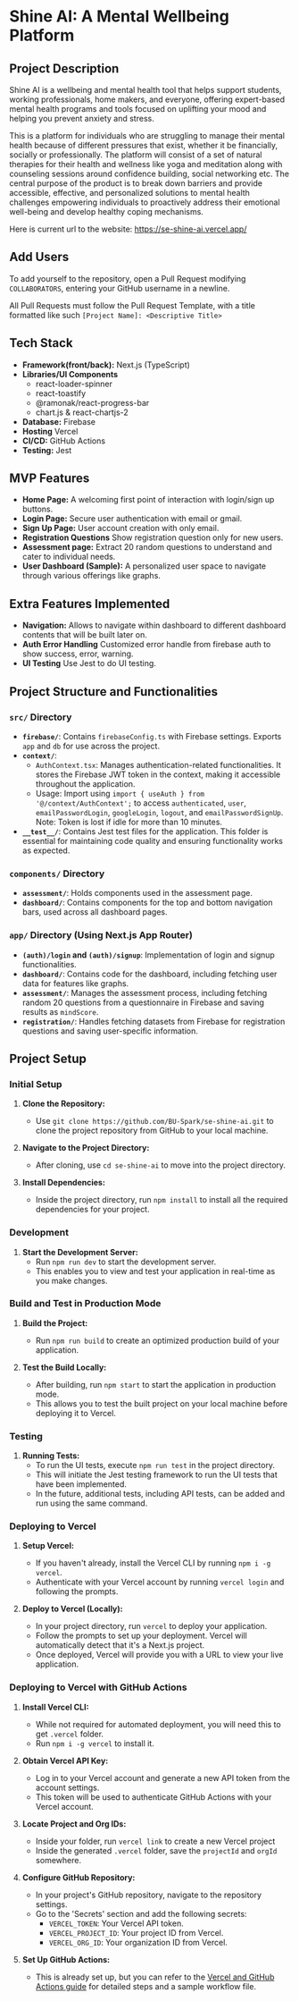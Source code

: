 # Shine AI: A Mental Wellbeing Platform

## Project Description

Shine AI is a wellbeing and mental health tool that helps support students, working professionals, home makers, and everyone, offering expert-based mental health programs and tools focused on uplifting your mood and helping you prevent anxiety and stress. 

This is a platform for individuals who are struggling to manage their mental health because of different pressures that exist, whether it be financially, socially or professionally. The platform will consist of a set of natural therapies for their health and wellness like yoga and meditation along with counseling sessions around confidence building, social networking etc. The central purpose of the product is to break down barriers and provide accessible, effective, and personalized solutions to mental health challenges empowering individuals to proactively address their emotional well-being and develop healthy coping mechanisms.

Here is current url to the website: https://se-shine-ai.vercel.app/

## Add Users

To add yourself to the repository, open a Pull Request modifying `COLLABORATORS`, entering your GitHub username in a newline.

All Pull Requests must follow the Pull Request Template, with a title formatted like such `[Project Name]: <Descriptive Title>`

## Tech Stack

- **Framework(front/back):** Next.js (TypeScript)
- **Libraries/UI Components**
    - react-loader-spinner
    - react-toastify
    - @ramonak/react-progress-bar
    - chart.js & react-chartjs-2
- **Database:** Firebase
- **Hosting** Vercel
- **CI/CD:** GitHub Actions
- **Testing:** Jest

## MVP Features

- **Home Page:** A welcoming first point of interaction with login/sign up buttons.
- **Login Page:** Secure user authentication with email or gmail.
- **Sign Up Page:** User account creation with only email.
- **Registration Questions** Show registration question only for new users.
- **Assessment page:**  Extract 20 random questions to understand and cater to individual needs.
- **User Dashboard (Sample):** A personalized user space to navigate through various offerings like graphs.

## Extra Features Implemented

- **Navigation:** Allows to navigate within dashboard to different dashboard contents that will be built later on.
- **Auth Error Handling** Customized error handle from firebase auth to show success, error, warning.
- **UI Testing** Use Jest to do UI testing.

## Project Structure and Functionalities

### `src/` Directory
- **`firebase/`**: Contains `firebaseConfig.ts` with Firebase settings. Exports `app` and `db` for use across the project.
- **`context/`**: 
  - `AuthContext.tsx`: Manages authentication-related functionalities. It stores the Firebase JWT token in the context, making it accessible throughout the application.
  - Usage: Import using `import { useAuth } from '@/context/AuthContext';` to access `authenticated`, `user`, `emailPasswordLogin`, `googleLogin`, `logout`, and `emailPasswordSignUp`. Note: Token is lost if idle for more than 10 minutes.
- **`__test__/`**: Contains Jest test files for the application. This folder is essential for maintaining code quality and ensuring functionality works as expected.

### `components/` Directory
- **`assessment/`**: Holds components used in the assessment page.
- **`dashboard/`**: Contains components for the top and bottom navigation bars, used across all dashboard pages.

### `app/` Directory (Using Next.js App Router)
- **`(auth)/login` and `(auth)/signup`**: Implementation of login and signup functionalities.
- **`dashboard/`**: Contains code for the dashboard, including fetching user data for features like graphs.
- **`assessment/`**: Manages the assessment process, including fetching random 20 questions from a questionnaire in Firebase and saving results as `mindScore`.
- **`registration/`**: Handles fetching datasets from Firebase for registration questions and saving user-specific information.

## Project Setup

### Initial Setup

1. **Clone the Repository:**
   - Use `git clone https://github.com/BU-Spark/se-shine-ai.git` to clone the project repository from GitHub to your local machine.

2. **Navigate to the Project Directory:**
   - After cloning, use `cd se-shine-ai` to move into the project directory.

3. **Install Dependencies:**
   - Inside the project directory, run `npm install` to install all the required dependencies for your project.

### Development

1. **Start the Development Server:**
   - Run `npm run dev` to start the development server.
   - This enables you to view and test your application in real-time as you make changes.

### Build and Test in Production Mode

1. **Build the Project:**
   - Run `npm run build` to create an optimized production build of your application.

2. **Test the Build Locally:**
   - After building, run `npm start` to start the application in production mode.
   - This allows you to test the built project on your local machine before deploying it to Vercel.

### Testing

1. **Running Tests:**
   - To run the UI tests, execute `npm run test` in the project directory.
   - This will initiate the Jest testing framework to run the UI tests that have been implemented.
   - In the future, additional tests, including API tests, can be added and run using the same command.

### Deploying to Vercel

1. **Setup Vercel:**
   - If you haven't already, install the Vercel CLI by running `npm i -g vercel`.
   - Authenticate with your Vercel account by running `vercel login` and following the prompts.

2. **Deploy to Vercel (Locally):**
   - In your project directory, run `vercel` to deploy your application.
   - Follow the prompts to set up your deployment. Vercel will automatically detect that it's a Next.js project.
   - Once deployed, Vercel will provide you with a URL to view your live application.

### Deploying to Vercel with GitHub Actions

1. **Install Vercel CLI:**
   - While not required for automated deployment, you will need this to get `.vercel` folder.
   - Run `npm i -g vercel` to install it.

2. **Obtain Vercel API Key:**
   - Log in to your Vercel account and generate a new API token from the account settings.
   - This token will be used to authenticate GitHub Actions with your Vercel account.

3. **Locate Project and Org IDs:**
   - Inside your folder, run `vercel link` to create a new Vercel project
   - Inside the generated `.vercel` folder, save the `projectId` and `orgId` somewhere.

4. **Configure GitHub Repository:**
   - In your project's GitHub repository, navigate to the repository settings.
   - Go to the 'Secrets' section and add the following secrets:
     - `VERCEL_TOKEN`: Your Vercel API token.
     - `VERCEL_PROJECT_ID`: Your project ID from Vercel.
     - `VERCEL_ORG_ID`: Your organization ID from Vercel.

5. **Set Up GitHub Actions:**
   - This is already set up, but you can refer to the [Vercel and GitHub Actions guide](https://vercel.com/guides/how-can-i-use-github-actions-with-vercel) for detailed steps and a sample workflow file.